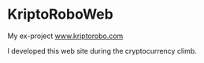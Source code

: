 # KriptoRoboWeb
My ex-project www.kriptorobo.com

I developed this web site during the cryptocurrency climb.
